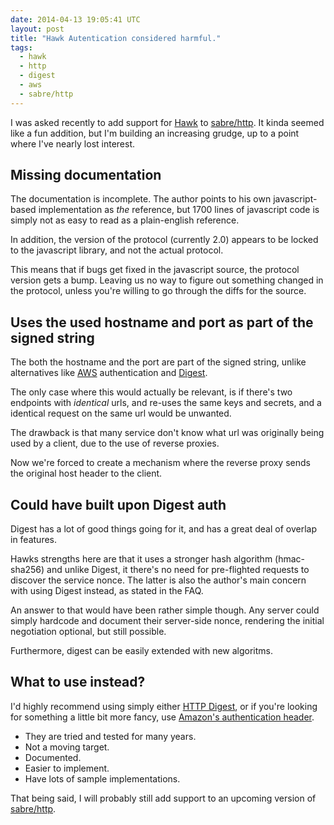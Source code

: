 ```yaml
---
date: 2014-04-13 19:05:41 UTC
layout: post
title: "Hawk Autentication considered harmful."
tags:
  - hawk
  - http
  - digest
  - aws
  - sabre/http
---
```


I was asked recently to add support for [Hawk][1] to [sabre/http][2]. It kinda
seemed like a fun addition, but I'm building an increasing grudge, up to a
point where I've nearly lost interest.

Missing documentation
---------------------

The documentation is incomplete. The author points to his own javascript-based
implementation as _the_ reference, but 1700 lines of javascript code is simply
not as easy to read as a plain-english reference.

In addition, the version of the protocol (currently 2.0) appears to be locked
to the javascript library, and not the actual protocol.

This means that if bugs get fixed in the javascript source, the protocol
version gets a bump. Leaving us no way to figure out something changed in the
protocol, unless you're willing to go through the diffs for the source.

Uses the used hostname and port as part of the signed string
------------------------------------------------------------

The both the hostname and the port are part of the signed string, unlike
alternatives like [AWS][3] authentication and [Digest][4].

The only case where this would actually be relevant, is if there's two
endpoints with _identical_ urls, and re-uses the same keys and secrets, and
a identical request on the same url would be unwanted.

The drawback is that many service don't know what url was originally being used
by a client, due to the use of reverse proxies.

Now we're forced to create a mechanism where the reverse proxy sends the
original host header to the client.


Could have built upon Digest auth
---------------------------------

Digest has a lot of good things going for it, and has a great deal of overlap
in features.

Hawks strengths here are that it uses a stronger hash algorithm (hmac-sha256)
and unlike Digest, it there's no need for pre-flighted requests to discover
the service nonce.
The latter is also the author's main concern with using Digest instead, as
stated in the FAQ.

An answer to that would have been rather simple though. Any server could
simply hardcode and document their server-side nonce, rendering the initial
negotiation optional, but still possible.

Furthermore, digest can be easily extended with new algoritms.


What to use instead?
--------------------

I'd highly recommend using simply either [HTTP Digest][3], or if you're looking for
something a little bit more fancy, use [Amazon's authentication header][4].

* They are tried and tested for many years.
* Not a moving target.
* Documented.
* Easier to implement.
* Have lots of sample implementations.

That being said, I will probably still add support to an upcoming version of
[sabre/http][2].

[1]: https://github.com/hueniverse/hawk
[2]: https://packagist.org/packages/sabre/http
[3]: http://docs.aws.amazon.com/AmazonS3/latest/dev/RESTAuthentication.html
[4]: http://tools.ietf.org/html/rfc2617
